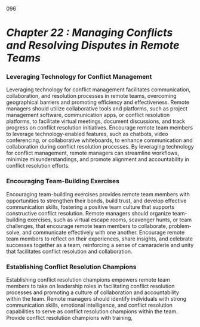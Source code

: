 096


# ***Chapter 22 : Managing Conflicts and Resolving Disputes in Remote Teams***



### **Leveraging Technology for Conflict Management**

Leveraging technology for conflict management facilitates communication, collaboration, and resolution processes in remote teams, overcoming geographical barriers and promoting efficiency and effectiveness. Remote managers should utilize collaborative tools and platforms, such as project management software, communication apps, or conflict resolution platforms, to facilitate virtual meetings, document discussions, and track progress on conflict resolution initiatives. Encourage remote team members to leverage technology-enabled features, such as chatbots, video conferencing, or collaborative whiteboards, to enhance communication and collaboration during conflict resolution processes. By leveraging technology for conflict management, remote managers can streamline workflows, minimize misunderstandings, and promote alignment and accountability in conflict resolution efforts.

### **Encouraging Team-Building Exercises**

Encouraging team-building exercises provides remote team members with opportunities to strengthen their bonds, build trust, and develop effective communication skills, fostering a positive team culture that supports constructive conflict resolution. Remote managers should organize team-building exercises, such as virtual escape rooms, scavenger hunts, or team challenges, that encourage remote team members to collaborate, problem-solve, and communicate effectively with one another. Encourage remote team members to reflect on their experiences, share insights, and celebrate successes together as a team, reinforcing a sense of camaraderie and unity that facilitates conflict resolution and collaboration.

### **Establishing Conflict Resolution Champions**

Establishing conflict resolution champions empowers remote team members to take on leadership roles in facilitating conflict resolution processes and promoting a culture of collaboration and accountability within the team. Remote managers should identify individuals with strong communication skills, emotional intelligence, and conflict resolution capabilities to serve as conflict resolution champions within the team. Provide conflict resolution champions with training, 